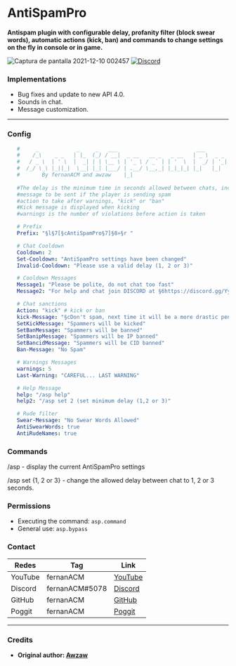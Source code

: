 # AntiSpamPro
**Antispam plugin with configurable delay, profanity filter (block swear words), automatic actions (kick, ban) and commands to change settings on the fly in console or in game.**

![Captura de pantalla 2021-12-10 002457](https://user-images.githubusercontent.com/83558341/145521945-b1255cff-5ef2-4dfc-b1fd-303d10ef314f.png)
<a href="https://discord.gg/YyE9XFckqb"><img src="https://img.shields.io/discord/837701868649709568?label=discord&color=7289DA&logo=discord" alt="Discord" /></a>

### Implementations
* Bug fixes and update to new API 4.0.
* Sounds in chat.
* Message customization.
---

### Config
```yaml
   #     _            _     _   ___                         ___             
   #    /_\    _ _   | |_  (_) / __|  _ __   __ _   _ __   | _ \  _ _   ___ 
   #   / _ \  | ' \  |  _| | | \__ \ | '_ \ / _` | | '  \  |  _/ | '_| / _ \
   #  /_/ \_\ |_||_|  \__| |_| |___/ | .__/ \__,_| |_|_|_| |_|   |_|   \___/
   #       By fernanACM and awzaw    |_|                                    
            
   #The delay is the minimum time in seconds allowed between chats, including warnings.
   #message to be sent if the player is sending spam
   #action to take after warnings, "kick" or "ban"
   #Kick message is displayed when kicking
   #warnings is the number of violations before action is taken

   # Prefix
   Prefix: "§l§7[§cAntiSpamPro§7]§8»§r "

   # Chat Cooldown
   Cooldown: 2
   Set-Cooldown: "AntiSpamPro settings have been changed"
   Invalid-Cooldown: "Please use a valid delay (1, 2 or 3)"

   # Cooldown Messages
   Message1: "Please be polite, do not chat too fast"
   Message2: "For help and chat join DISCORD at §6https://discord.gg/YyE9XFckqb"

   # Chat sanctions
   Action: "kick" # kick or ban
   kick-Message: "§cDon't spam, next time it will be a more drastic penalty"
   SetKickMessage: "Spammers will be kicked"
   SetBanMessage: "Spammers will be banned"
   SetBanipMessage: "Spammers will be IP banned"
   SetBancidMessage: "Spammers will be CID banned"
   Ban-Message: "No Spam"

   # Warnings Messages
   warnings: 5
   Last-Warning: "CAREFUL... LAST WARNING"

   # Help Message
   help: "/asp help"
   help2: "/asp set 2 (set minimum delay (1,2 or 3)"

   # Rude filter
   Swear-Message: "No Swear Words Allowed"
   AntiSwearWords: true
   AntiRudeNames: true
```

### Commands
/asp - display the current AntiSpamPro settings

/asp set {1, 2 or 3} - change the allowed delay between chat to 1, 2 or 3 seconds.

### Permissions

- Executing the command: ```asp.command```
- General use: ```asp.bypass```

### Contact 

| Redes | Tag | Link |
|-------|-------------|------|
| YouTube | fernanACM | [YouTube](https://www.youtube.com/channel/UC-M5iTrCItYQBg5GMuX5ySw) | 
| Discord | fernanACM#5078 | [Discord](https://discord.gg/YyE9XFckqb) |
| GitHub | fernanACM | [GitHub](https://github.com/fernanACM)
| Poggit | fernanACM | [Poggit](https://poggit.pmmp.io/ci/fernanACM)
****

### Credits

* **Original author: [Awzaw](https://github.com/Awzaw)**
